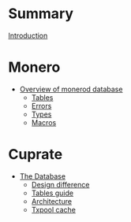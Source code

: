 # Summary
[Introduction](README.md)

# Monero
- [Overview of monerod database](monero/database/monerod_database.md)
	- [Tables](monero/database/tables.md)
	- [Errors](monero/database/errors.md)
	- [Types](monero/database/types.md)
	- [Macros](monero/database/macros.md)
# Cuprate
- [The Database](cuprate/database/intro.md)
	- [Design difference]()
	- [Tables guide]()
	- [Architecture]()
	- [Txpool cache]()